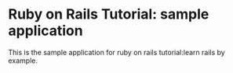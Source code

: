 # Ruby on Rails Tutorial: sample application

This is the sample application for ruby on rails tutorial:learn rails by example.